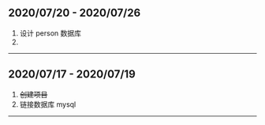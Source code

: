 ## 2020/07/20 - 2020/07/26
1. 设计 person 数据库
2. 

****

## 2020/07/17 - 2020/07/19

1. ~~创建项目~~
2. 链接数据库 mysql

****